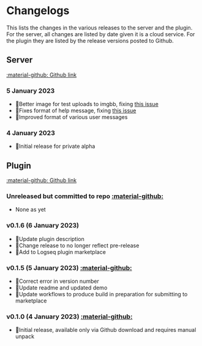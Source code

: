 # Changelogs

This lists the changes in the various releases to the server and the plugin. For the server, all changes are listed by date given it is a cloud service. For the plugin they are listed by the release versions posted to Github.

## Server 

[:material-github: Github link](https://github.com/hankhank10/logseq-server)

### 5 January 2023
- 💄Better image for test uploads to imgbb, fixing [this issue](https://github.com/hankhank10/loglink-server/issues/17)
- 💄Fixes format of help message, fixing [this issue](https://github.com/hankhank10/loglink-server/issues/20)
- 💄Improved format of various user messages

### 4 January 2023

- 🚀Initial release for private alpha


## Plugin

[:material-github: Github link](https://github.com/hankhank10/logseq-plugin)

### Unreleased but committed to repo [:material-github:](https://github.com/hankhank10/loglink-plugin/)
- None as yet

### v0.1.6 (6 January 2023)
- 📝Update plugin description
- 🔖Change release to no longer reflect pre-release
- 🚀Add to Logseq plugin marketplace

### v0.1.5 (5 January 2023) [:material-github:](https://github.com/hankhank10/loglink-plugin/releases/tag/v0.1.5)

- 🔖Correct error in version number
- 📝Update readme and updated demo
- 👷Update workflows to produce build in preparation for submitting to marketplace

### v0.1.0 (4 January 2023) [:material-github:](https://github.com/hankhank10/loglink-plugin/releases/tag/v0.1.0)

- 🚀Initial release, available only via Github download and requires manual unpack